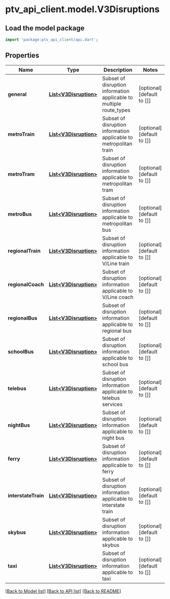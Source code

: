# ptv_api_client.model.V3Disruptions

## Load the model package
```dart
import 'package:ptv_api_client/api.dart';
```

## Properties
Name | Type | Description | Notes
------------ | ------------- | ------------- | -------------
**general** | [**List&lt;V3Disruption&gt;**](V3Disruption.md) | Subset of disruption information applicable to multiple route_types | [optional] [default to []]
**metroTrain** | [**List&lt;V3Disruption&gt;**](V3Disruption.md) | Subset of disruption information applicable to metropolitan train | [optional] [default to []]
**metroTram** | [**List&lt;V3Disruption&gt;**](V3Disruption.md) | Subset of disruption information applicable to metropolitan tram | [optional] [default to []]
**metroBus** | [**List&lt;V3Disruption&gt;**](V3Disruption.md) | Subset of disruption information applicable to metropolitan bus | [optional] [default to []]
**regionalTrain** | [**List&lt;V3Disruption&gt;**](V3Disruption.md) | Subset of disruption information applicable to V/Line train | [optional] [default to []]
**regionalCoach** | [**List&lt;V3Disruption&gt;**](V3Disruption.md) | Subset of disruption information applicable to V/Line coach | [optional] [default to []]
**regionalBus** | [**List&lt;V3Disruption&gt;**](V3Disruption.md) | Subset of disruption information applicable to regional bus | [optional] [default to []]
**schoolBus** | [**List&lt;V3Disruption&gt;**](V3Disruption.md) | Subset of disruption information applicable to school bus | [optional] [default to []]
**telebus** | [**List&lt;V3Disruption&gt;**](V3Disruption.md) | Subset of disruption information applicable to telebus services | [optional] [default to []]
**nightBus** | [**List&lt;V3Disruption&gt;**](V3Disruption.md) | Subset of disruption information applicable to night bus | [optional] [default to []]
**ferry** | [**List&lt;V3Disruption&gt;**](V3Disruption.md) | Subset of disruption information applicable to ferry | [optional] [default to []]
**interstateTrain** | [**List&lt;V3Disruption&gt;**](V3Disruption.md) | Subset of disruption information applicable to interstate train | [optional] [default to []]
**skybus** | [**List&lt;V3Disruption&gt;**](V3Disruption.md) | Subset of disruption information applicable to skybus | [optional] [default to []]
**taxi** | [**List&lt;V3Disruption&gt;**](V3Disruption.md) | Subset of disruption information applicable to taxi | [optional] [default to []]

[[Back to Model list]](../README.md#documentation-for-models) [[Back to API list]](../README.md#documentation-for-api-endpoints) [[Back to README]](../README.md)



